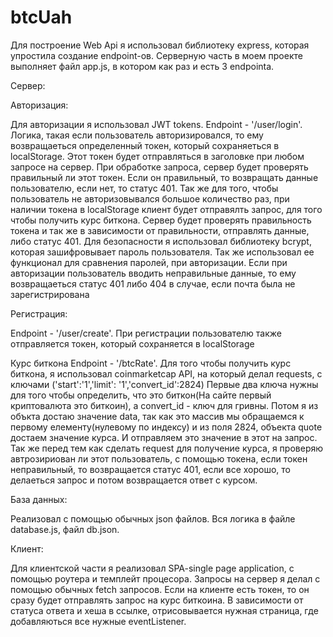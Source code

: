 # btcUah

Для построение Web Api я использовал библиотеку express, которая упростила создание endpoint-ов.
Серверную часть в моем проекте выполняет файл app.js, в котором как раз и есть 3 endpointa.

Сервер:

 Авторизация:

 Для авторизации я использовал JWT tokens. Endpoint - '/user/login'. Логика, такая если пользователь авторизировался, то ему возвращаеться
 определенный токен, который сохраняеться в localStorage. Этот токен будет отправляться в заголовке при любом запросе на сервер.
 При обработке запроса, сервер будет проверять правильный ли этот токен. Если он правильный, то возвращать данные 
 пользователю, если нет, то статус 401. Так же для того, чтобы пользователь не авторизовывался большое количество раз, при
 наличии токена в localStorage клиент будет отправялть запрос, для того чтобы получить курс биткона. Сервер будет проверять
 правильность токена и так же в зависимости от правильности, отправлять данные, либо статус 401.
 Для безопасности я использовал библиотеку bcrypt, которая зашифровывает пароль пользователя. Так же использовал ее функционал для сравнения паролей, при авторизации.
 Если при авторизации пользователь вводить неправильные данные, то ему возвращаеться статус 401 либо 404 в случае, если почта была не зарегистрирована

 Регистрация:

  Endpoint - '/user/create'.
  При регистрации пользователю также отправляется токен, который сохраняется в localStorage

  Курс биткона
  Endpoint - '/btcRate'.
  Для того чтобы получить курс биткона, я использовал coinmarketcap API, на который делал requests, с ключами ('start':'1','limit': '1','convert_id':2824)
  Первые два ключа нужны для того чтобы определить, что это биткон(На сайте первый криптовалюта это биткоин), а convert_id - ключ для гривны.
  Потом я из объкта достаю значение data, так как это масcив мы обращаемся к первому елементу(нулевому по индексу) и из поля 2824, объекта quote достаем значение                   курса.
  И отправляем это значение в этот на запрос. Так же перед тем как сделать request для получение курса, я проверяю автрозириован ли этот пользователь, с помощью                   токена, если токен неправильный, то возвращается статус 401, если все хорошо, то делаеться запрос и потом возвращается ответ с курсом.

  База данных:

  Реализовал с помощью обычных json файлов. Вся логика в файле database.js, файл db.json.

Клиент:

  Для клиентской части я реализовал SPA-single page application, с помощью роутера и темплейт процесора. Запросы на сервер я делал с помощью обычных fetch запросов.
  Если на клиенте есть токен, то он сразу будет отправлять запрос на курс биткоина. В зависимости от статуса ответа и хеша в ссылке, отрисовывается нужная страница,               где добавляються все нужные eventListener.


            
